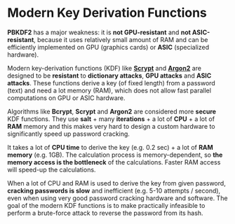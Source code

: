 # Modern Key Derivation Functions

**PBKDF2** has a major weakness: it is **not GPU-resistant** and **not ASIC-resistant**, because it uses relatively small amount of RAM and can be efficiently implemented on GPU \(graphics cards\) or **ASIC** \(specialized hardware\).

Modern key-derivation functions \(KDF\) like [**Scrypt**](https://en.wikipedia.org/wiki/Scrypt) and [**Argon2**](https://en.wikipedia.org/wiki/Argon2) are designed to be **resistant** to **dictionary attacks**, **GPU attacks** and **ASIC attacks**. These functions derive a key \(of fixed length\) from a password \(text\) and need a lot memory \(RAM\), which does not allow fast parallel computations on GPU or ASIC hardware.

Algorithms like **Bcrypt**, **Scrypt** and **Argon2** are considered more **secure** KDF functions. They use **salt** + many **iterations** + a lot of **CPU** + a lot of **RAM** memory and this makes very hard to design a custom hardware to significantly speed up password cracking.

It takes a lot of **CPU time** to derive the key \(e.g. 0.2 sec\) + a lot of **RAM memory** \(e.g. 1GB\). The calculation process is memory-dependent, so **the memory access is the bottleneck** of the calculations. Faster RAM access will speed-up the calculations.

When a lot of CPU and RAM is used to derive the key from given password, **cracking passwords is slow** and inefficient \(e.g. 5-10 attempts / second\), even when using very good password cracking hardware and software. The goal of the modern KDF functions is to make practically infeasible to perform a brute-force attack to reverse the password from its hash.


